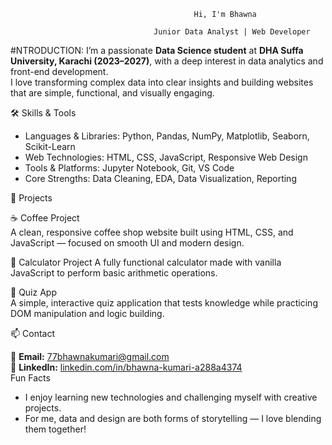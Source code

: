                                              Hi, I'm Bhawna 

                                    Junior Data Analyst | Web Developer  
#NTRODUCTION:
I’m a passionate **Data Science student** at **DHA Suffa University, Karachi (2023–2027)**, with a deep interest in data analytics and front-end development.  
I love transforming complex data into clear insights and building websites that are simple, functional, and visually engaging.


🛠️ Skills & Tools
- Languages & Libraries: Python, Pandas, NumPy, Matplotlib, Seaborn, Scikit-Learn  
- Web Technologies: HTML, CSS, JavaScript, Responsive Web Design  
- Tools & Platforms: Jupyter Notebook, Git, VS Code  
- Core Strengths: Data Cleaning, EDA, Data Visualization, Reporting


💼 Projects

☕ Coffee Project  
A clean, responsive coffee shop website built using HTML, CSS, and JavaScript — focused on smooth UI and modern design.

🧮 Calculator Project
A fully functional calculator made with vanilla JavaScript to perform basic arithmetic operations.

🧠 Quiz App  
A simple, interactive quiz application that tests knowledge while practicing DOM manipulation and logic building.


📫 Contact

📧 **Email:** [77bhawnakumari@gmail.com](mailto:77bhawnakumari@gmail.com)  
💼 **LinkedIn:** [linkedin.com/in/bhawna-kumari-a288a4374](https://www.linkedin.com/in/bhawna-kumari-a288a4374)  
Fun Facts
- I enjoy learning new technologies and challenging myself with creative projects.  
- For me, data and design are both forms of storytelling — I love blending them together!
